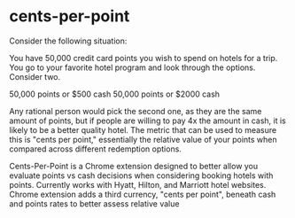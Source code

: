 # cents-per-point

Consider the following situation:

You have 50,000 credit card points you wish to spend on hotels for a trip. You go to your favorite hotel program and look through the options. Consider two.

50,000 points or $500 cash
50,000 points or $2000 cash

Any rational person would pick the second one, as they are the same amount of points, but if people are willing to pay 4x the amount in cash, it is likely to be a better quality hotel. The metric that can be used to measure this is "cents per point," essentially the relative value of your points when compared across different redemption options.

Cents-Per-Point is a Chrome extension designed to better allow you evaluate points vs cash decisions when considering booking hotels with points. Currently works with Hyatt, Hilton, and Marriott hotel websites. Chrome extension adds a third currency, "cents per point", beneath cash and points rates to better assess relative value


